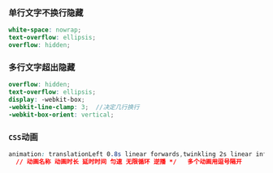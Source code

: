 ### 单行文字不换行隐藏

```scss
white-space: nowrap;
text-overflow: ellipsis;
overflow: hidden;
```

### 多行文字超出隐藏

```scss
overflow: hidden;
text-overflow: ellipsis;
display: -webkit-box;
-webkit-line-clamp: 3;  //决定几行换行
-webkit-box-orient: vertical;
```

### `CSS`动画

```css
animation: translationLeft 0.8s linear forwards,twinkling 2s linear infinite alternate;
  // 动画名称 动画时长 延时时间 匀速 无限循环 逆播 */   多个动画用逗号隔开
```

